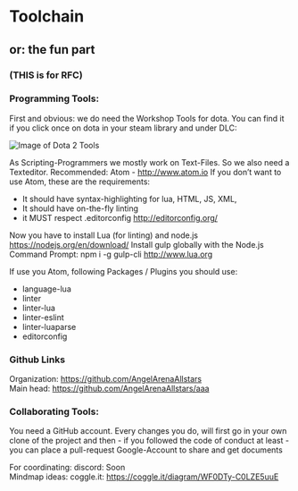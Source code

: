 # Toolchain
## or: the fun part
### (THIS is for RFC)

### Programming Tools:

First and obvious: we do need the Workshop Tools for dota. You can find it if you click once on dota in your steam library and under DLC:
	
![Image of Dota 2 Tools](https://i.imgsafe.org/b48317a26e.png)

As Scripting-Programmers we mostly work on Text-Files. So we also need a Texteditor. Recommended: Atom - http://www.atom.io
If you don’t want to use Atom, these are the requirements:
- It should have syntax-highlighting for lua, HTML, JS, XML, 
- It should have on-the-fly linting
- it MUST respect .editorconfig http://editorconfig.org/


Now you have to install Lua (for linting) and node.js
 https://nodejs.org/en/download/
Install gulp globally with the Node.js Command Prompt: npm i -g gulp-cli
http://www.lua.org


If use you Atom, following Packages / Plugins you should use:
- language-lua
- linter
- linter-lua
- linter-eslint
- linter-luaparse
- editorconfig

### Github Links
Organization: https://github.com/AngelArenaAllstars  
Main head: https://github.com/AngelArenaAllstars/aaa

### Collaborating Tools:

You need a GitHub account. Every changes you do, will first go in your own clone of the project and then - if you followed the code of conduct at least - you can place a pull-request
Google-Account to share and get documents

For coordinating: discord: Soon  
Mindmap ideas: coggle.it: https://coggle.it/diagram/WF0DTy-C0LZE5uuE


